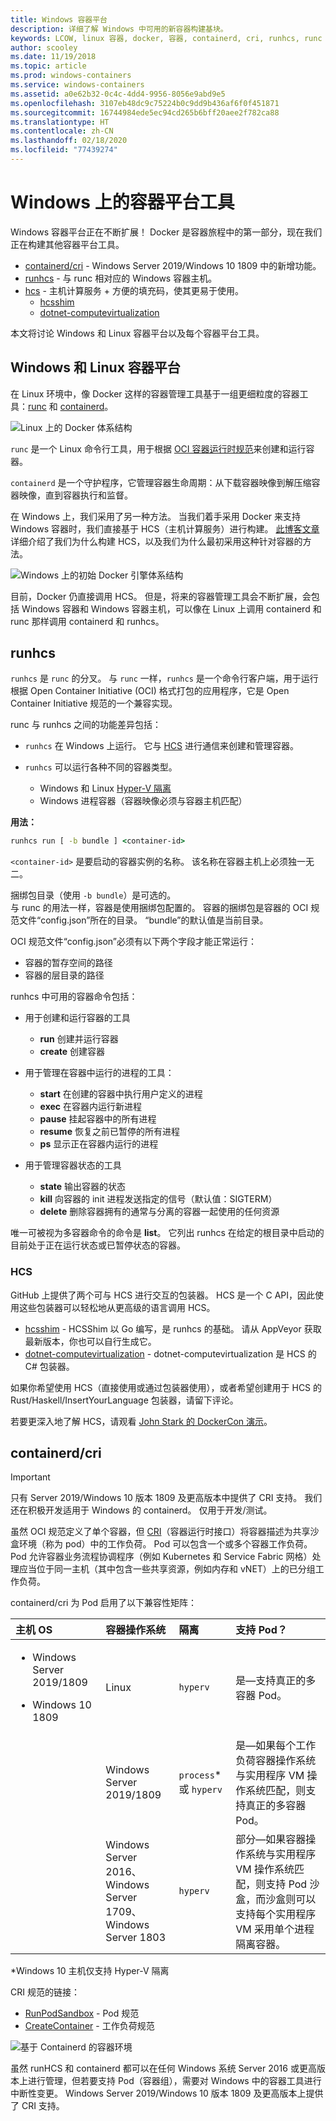 ```yaml
---
title: Windows 容器平台
description: 详细了解 Windows 中可用的新容器构建基块。
keywords: LCOW, linux 容器, docker, 容器, containerd, cri, runhcs, runc
author: scooley
ms.date: 11/19/2018
ms.topic: article
ms.prod: windows-containers
ms.service: windows-containers
ms.assetid: a0e62b32-0c4c-4dd4-9956-8056e9abd9e5
ms.openlocfilehash: 3107eb48dc9c75224b0c9dd9b436af6f0f451871
ms.sourcegitcommit: 16744984ede5ec94cd265b6bff20aee2f782ca88
ms.translationtype: HT
ms.contentlocale: zh-CN
ms.lasthandoff: 02/18/2020
ms.locfileid: "77439274"
---
```

# <a name="container-platform-tools-on-windows"></a>Windows 上的容器平台工具

Windows 容器平台正在不断扩展！ Docker 是容器旅程中的第一部分，现在我们正在构建其他容器平台工具。

* [containerd/cri](https://github.com/containerd/cri) - Windows Server 2019/Windows 10 1809 中的新增功能。
* [runhcs](https://github.com/Microsoft/hcsshim/tree/master/cmd/runhcs) - 与 runc 相对应的 Windows 容器主机。
* [hcs](https://docs.microsoft.com/virtualization/api/) - 主机计算服务 + 方便的填充码，使其更易于使用。
  * [hcsshim](https://github.com/microsoft/hcsshim)
  * [dotnet-computevirtualization](https://github.com/microsoft/dotnet-computevirtualization)

本文将讨论 Windows 和 Linux 容器平台以及每个容器平台工具。

## <a name="windows-and-linux-container-platform"></a>Windows 和 Linux 容器平台

在 Linux 环境中，像 Docker 这样的容器管理工具基于一组更细粒度的容器工具：[runc](https://github.com/opencontainers/runc) 和 [containerd](https://containerd.io/)。

![Linux 上的 Docker 体系结构](media/docker-on-linux.png)

`runc` 是一个 Linux 命令行工具，用于根据 [OCI 容器运行时规范](https://github.com/opencontainers/runtime-spec)来创建和运行容器。

`containerd` 是一个守护程序，它管理容器生命周期：从下载容器映像到解压缩容器映像，直到容器执行和监督。

在 Windows 上，我们采用了另一种方法。  当我们着手采用 Docker 来支持 Windows 容器时，我们直接基于 HCS（主机计算服务）进行构建。  [此博客文章](https://techcommunity.microsoft.com/t5/Containers/Introducing-the-Host-Compute-Service-HCS/ba-p/382332)详细介绍了我们为什么构建 HCS，以及我们为什么最初采用这种针对容器的方法。

![Windows 上的初始 Docker 引擎体系结构](media/hcs.png)

目前，Docker 仍直接调用 HCS。 但是，将来的容器管理工具会不断扩展，会包括 Windows 容器和 Windows 容器主机，可以像在 Linux 上调用 containerd 和 runc 那样调用 containerd 和 runhcs。

## <a name="runhcs"></a>runhcs

`runhcs` 是 `runc` 的分叉。  与 `runc` 一样，`runhcs` 是一个命令行客户端，用于运行根据 Open Container Initiative (OCI) 格式打包的应用程序，它是 Open Container Initiative 规范的一个兼容实现。

runc 与 runhcs 之间的功能差异包括：

* `runhcs` 在 Windows 上运行。  它与 [HCS](containerd.md#hcs) 进行通信来创建和管理容器。
* `runhcs` 可以运行各种不同的容器类型。

  * Windows 和 Linux [Hyper-V 隔离](../manage-containers/hyperv-container.md)
  * Windows 进程容器（容器映像必须与容器主机匹配）

**用法：**

``` cmd
runhcs run [ -b bundle ] <container-id>
```

`<container-id>` 是要启动的容器实例的名称。 该名称在容器主机上必须独一无二。

捆绑包目录（使用 `-b bundle`）是可选的。  
与 runc 的用法一样，容器是使用捆绑包配置的。 容器的捆绑包是容器的 OCI 规范文件“config.json”所在的目录。  “bundle”的默认值是当前目录。

OCI 规范文件“config.json”必须有以下两个字段才能正常运行：

* 容器的暂存空间的路径
* 容器的层目录的路径

runhcs 中可用的容器命令包括：

* 用于创建和运行容器的工具
  * **run** 创建并运行容器
  * **create** 创建容器

* 用于管理在容器中运行的进程的工具：
  * **start** 在创建的容器中执行用户定义的进程
  * **exec** 在容器内运行新进程
  * **pause** 挂起容器中的所有进程
  * **resume** 恢复之前已暂停的所有进程
  * **ps** 显示正在容器内运行的进程

* 用于管理容器状态的工具
  * **state** 输出容器的状态
  * **kill** 向容器的 init 进程发送指定的信号（默认值：SIGTERM）
  * **delete** 删除容器拥有的通常与分离的容器一起使用的任何资源

唯一可被视为多容器命令的命令是 **list**。  它列出 runhcs 在给定的根目录中启动的目前处于正在运行状态或已暂停状态的容器。

### <a name="hcs"></a>HCS

GitHub 上提供了两个可与 HCS 进行交互的包装器。 HCS 是一个 C API，因此使用这些包装器可以轻松地从更高级的语言调用 HCS。  

* [hcsshim](https://github.com/microsoft/hcsshim) - HCSShim 以 Go 编写，是 runhcs 的基础。
请从 AppVeyor 获取最新版本，你也可以自行生成它。
* [dotnet-computevirtualization](https://github.com/microsoft/dotnet-computevirtualization) - dotnet-computevirtualization 是 HCS 的 C# 包装器。

如果你希望使用 HCS（直接使用或通过包装器使用），或者希望创建用于 HCS 的 Rust/Haskell/InsertYourLanguage 包装器，请留下评论。

若要更深入地了解 HCS，请观看 [John Stark 的 DockerCon 演示](https://www.youtube.com/watch?v=85nCF5S8Qok)。

## <a name="containerdcri"></a>containerd/cri

> [!IMPORTANT]
> 只有 Server 2019/Windows 10 版本 1809 及更高版本中提供了 CRI 支持。  我们还在积极开发适用于 Windows 的 containerd。
> 仅用于开发/测试。

虽然 OCI 规范定义了单个容器，但 [CRI](https://github.com/kubernetes/kubernetes/blob/master/pkg/kubelet/apis/cri/runtime/v1alpha2/api.proto)（容器运行时接口）将容器描述为共享沙盒环境（称为 pod）中的工作负荷。  Pod 可以包含一个或多个容器工作负荷。  Pod 允许容器业务流程协调程序（例如 Kubernetes 和 Service Fabric 网格）处理应当位于同一主机（其中包含一些共享资源，例如内存和 vNET）上的已分组工作负荷。

containerd/cri 为 Pod 启用了以下兼容性矩阵：

| 主机 OS | 容器操作系统 | 隔离 | 支持 Pod？ |
|:-------------------------------------------------------------------------|:-----------------------------------------------------------------------------|:---------------------|:-----------------------------------------------------------------------------------------------------------------------------------------------------|
| <ul><li>Windows Server 2019/1809</ul></li><ul><li>Windows 10 1809</ul></li> | Linux | `hyperv` | 是—支持真正的多容器 Pod。 |
|  | Windows Server 2019/1809 | `process`* 或 `hyperv` | 是—如果每个工作负荷容器操作系统与实用程序 VM 操作系统匹配，则支持真正的多容器 Pod。 |
|  | Windows Server 2016、</br>Windows Server 1709、</br>Windows Server 1803 | `hyperv` | 部分—如果容器操作系统与实用程序 VM 操作系统匹配，则支持 Pod 沙盒，而沙盒则可以支持每个实用程序 VM 采用单个进程隔离容器。 |

\*Windows 10 主机仅支持 Hyper-V 隔离

CRI 规范的链接：

* [RunPodSandbox](https://github.com/kubernetes/kubernetes/blob/master/pkg/kubelet/apis/cri/runtime/v1alpha2/api.proto#L24) - Pod 规范
* [CreateContainer](https://github.com/kubernetes/kubernetes/blob/master/pkg/kubelet/apis/cri/runtime/v1alpha2/api.proto#L47) - 工作负荷规范

![基于 Containerd 的容器环境](media/containerd-platform.png)

虽然 runHCS 和 containerd 都可以在任何 Windows 系统 Server 2016 或更高版本上进行管理，但若要支持 Pod（容器组），需要对 Windows 中的容器工具进行中断性变更。  Windows Server 2019/Windows 10 版本 1809 及更高版本上提供了 CRI 支持。
